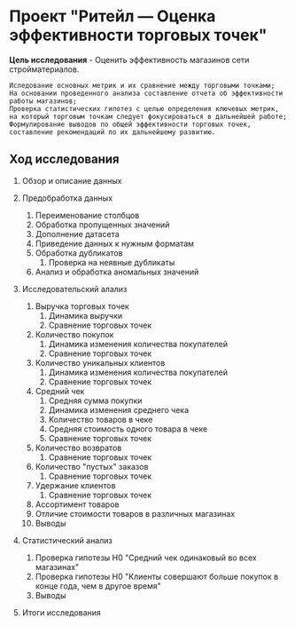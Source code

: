 # Проект "Ритейл — Оценка эффективности торговых точек"
   
**Цель исследования** - Оценить эффективность магазинов сети стройматериалов.

    Иследование основных метрик и их сравнение между торговыми точками;
    На основании проведенного анализа составление отчета об эффективности работы магазинов;
    Проверка статистических гипотез с целью определения ключевых метрик, на который торговым точкам следует фокусироваться в дальнейшей работе;
    Формулирование выводов по общей эффективности торговых точек, составление рекомендаций по их дальнейшему развитию.
    
  
## Ход исследования

1. Обзор и описание данных  

2. Предобработка данных  
    1. Переименование столбцов
    2. Обработка пропущенных значений 
    3. Дополнение датасета
    4. Приведение данных к нужным форматам
    5. Обработка дубликатов
        1. Проверка на неявные дубликаты
    6. Анализ и обработка аномальных значений
    
3. Исследовательский алализ
    1. Выручка торговых точек
        1. Динамика выручки
        2. Сравнение торговых точек
    2. Количество покупок
        1. Динамика изменения количества покупателей
        2. Сравнение торговых точек
    3. Количество уникальных клиентов
        1. Динамика изменения количества покупателей
        2. Сравнение торговых точек
    4. Средний чек
        1. Средняя сумма покупки
        2. Динамика изменения среднего чека
        3. Количество товаров в чеке
        4. Средняя стоимость одного товара в чеке
        5. Сравнение торговых точек 
    5. Количество возвратов
        1. Сравнение торговых точек
    6. Количество "пустых" заказов
        1. Сравнение торговых точек
    7. Удержание клиентов
        1. Сравнение торговых точек
    8. Ассортимент товаров
    9. Отличие стоимости товаров в различных магазинах
    10. Выводы

4. Статистический анализ
    1. Проверка гипотезы H0 "Средний чек одинаковый во всех магазинах"
    2. Проверка гипотезы H0 "Клиенты совершают больше покупок в конце года, чем в другое время"
    3. Выводы

5. Итоги исследования
